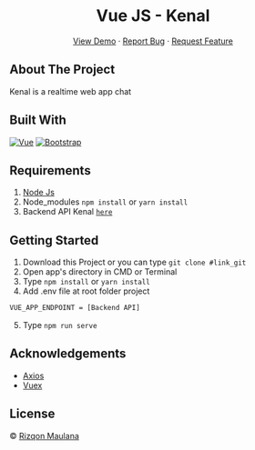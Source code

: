 <h1 align='center'>Vue JS - Kenal</h1>
  <p align="center">
    <a href="link_deploy">View Demo</a>
    ·
    <a href="https://github.com/rizqonmaulana/kenalchat-FE">Report Bug</a>
    ·
    <a href="https://github.com/rizqonmaulana/kenalchat-FE">Request Feature</a>
  </p>

<!-- ![Image Banner](https://i.ibb.co/gWmZGx5/Screenshot-from-2021-01-12-09-06-23.png) -->

## About The Project

Kenal is a realtime web app chat

## Built With

[![Vue](https://img.shields.io/badge/Vue-v2.6.11-green)](https://github.com/rizqonmaulana/kenalchat-FE)
[![Bootstrap](https://img.shields.io/badge/Bootstrap-v4.5.x-blue)](https://github.com/bootstrap-vue/bootstrap-vue)

## Requirements

1. <a href="https://nodejs.org/en/download/">Node Js</a>
2. Node_modules `npm install` or `yarn install`
3. Backend API Kenal [`here`](https://github.com/rizqonmaulana/kenalchat-BE)

## Getting Started

1. Download this Project or you can type `git clone #link_git`
2. Open app's directory in CMD or Terminal
3. Type `npm install` or `yarn install`
4. Add .env file at root folder project

```sh
VUE_APP_ENDPOINT = [Backend API]
```

5. Type `npm run serve`

## Acknowledgements

- [Axios](https://www.npmjs.com/package/axios)
- [Vuex](https://vuex.vuejs.org/)

## License

© [Rizqon Maulana](https://github.com/rizqonmaulana/)
